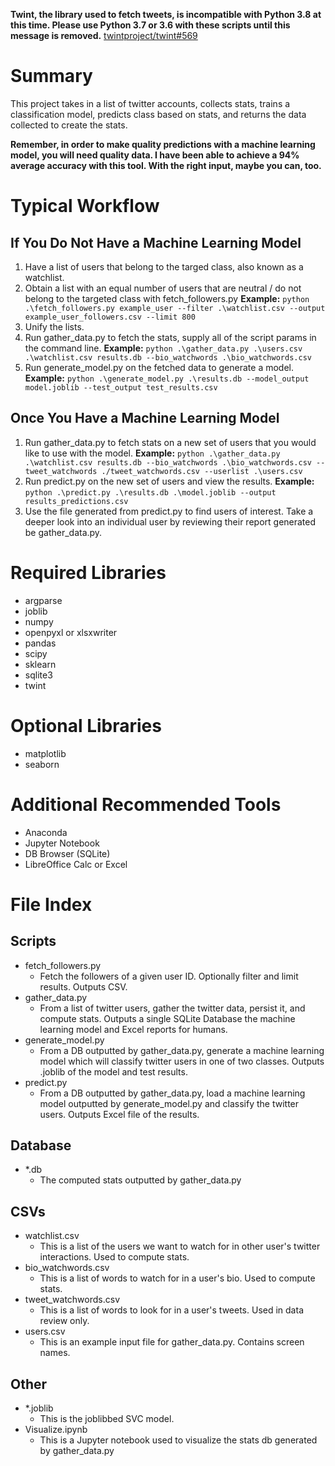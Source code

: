 **Twint, the library used to fetch tweets, is incompatible with Python 3.8 at this time.  Please use Python 3.7 or 3.6 with these scripts until this message is removed.** [twintproject/twint#569](https://github.com/twintproject/twint/issues/569)

# Summary
This project takes in a list of twitter accounts, collects stats, trains a classification model, predicts class based on stats, and returns the data collected to create the stats.

**Remember, in order to make quality predictions with a machine learning model, you will need quality data. I have been able to achieve a 94% average accuracy with this tool. With the right input, maybe you can, too.**

# Typical Workflow
## If You Do Not Have a Machine Learning Model
1. Have a list of users that belong to the targed class, also known as a watchlist.
2. Obtain a list with an equal number of users that are neutral / do not belong to the targeted class with fetch_followers.py **Example:** ```python .\fetch_followers.py example_user --filter .\watchlist.csv --output example_user_followers.csv --limit 800```
3. Unify the lists.
4. Run gather_data.py to fetch the stats, supply all of the script params in the command line. **Example:** ```python .\gather_data.py .\users.csv .\watchlist.csv results.db --bio_watchwords .\bio_watchwords.csv```
5. Run generate_model.py on the fetched data to generate a model. **Example:** ```python .\generate_model.py .\results.db --model_output model.joblib --test_output test_results.csv```
## Once You Have a Machine Learning Model
1. Run gather_data.py to fetch stats on a new set of users that you would like to use with the model. **Example:** ```python .\gather_data.py .\watchlist.csv results.db --bio_watchwords .\bio_watchwords.csv --tweet_watchwords ./tweet_watchwords.csv --userlist .\users.csv```
2. Run predict.py on the new set of users and view the results. **Example:** ```python .\predict.py .\results.db .\model.joblib --output results_predictions.csv```
3. Use the file generated from predict.py to find users of interest. Take a deeper look into an individual user by reviewing their report generated be gather_data.py.

# Required Libraries
* argparse
* joblib
* numpy
* openpyxl or xlsxwriter
* pandas
* scipy
* sklearn
* sqlite3
* twint

# Optional Libraries
* matplotlib
* seaborn

# Additional Recommended Tools
* Anaconda
* Jupyter Notebook
* DB Browser (SQLite)
* LibreOffice Calc or Excel

# File Index
## Scripts
* fetch_followers.py
    * Fetch the followers of a given user ID. Optionally filter and limit results. Outputs CSV.
* gather_data.py
    * From a list of twitter users, gather the twitter data, persist it, and compute stats. Outputs a single SQLite Database the machine learning model and Excel reports for humans.
* generate_model.py
    * From a DB outputted by gather_data.py, generate a machine learning model which will classify twitter users in one of two classes. Outputs .joblib of the model and test results.
* predict.py
    * From a DB outputted by gather_data.py, load a machine learning model outputted by generate_model.py and classify the twitter users. Outputs Excel file of the results.
## Database
* *.db
    * The computed stats outputted by gather_data.py

## CSVs
* watchlist.csv
    * This is a list of the users we want to watch for in other user's twitter interactions. Used to compute stats.
* bio_watchwords.csv
    * This is a list of words to watch for in a user's bio. Used to compute stats.
* tweet_watchwords.csv
    * This is a list of words to look for in a user's tweets. Used in data review only.
* users.csv
    * This is an example input file for gather_data.py. Contains screen names.

## Other
* *.joblib
    * This is the joblibbed SVC model.
* Visualize.ipynb
    * This is a Jupyter notebook used to visualize the stats db generated by gather_data.py